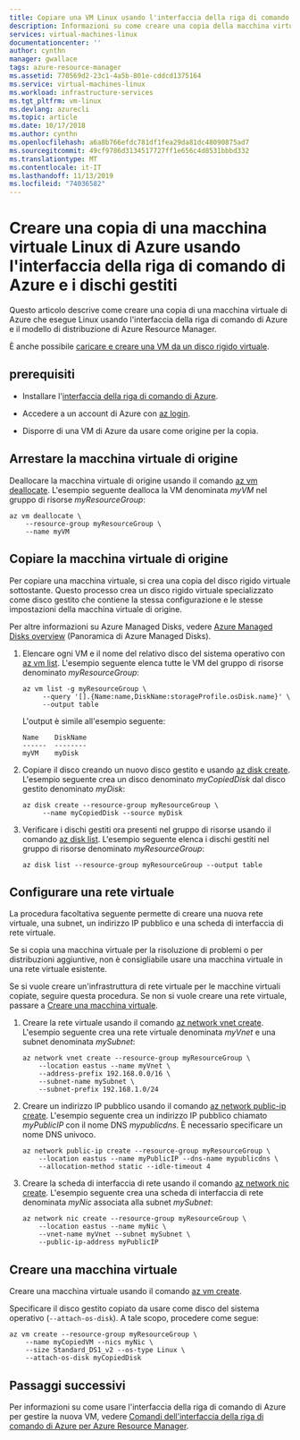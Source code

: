 ```yaml
---
title: Copiare una VM Linux usando l'interfaccia della riga di comando
description: Informazioni su come creare una copia della macchina virtuale Linux di Azure usando l'interfaccia della riga di comando di Azure e i dischi gestiti.
services: virtual-machines-linux
documentationcenter: ''
author: cynthn
manager: gwallace
tags: azure-resource-manager
ms.assetid: 770569d2-23c1-4a5b-801e-cddcd1375164
ms.service: virtual-machines-linux
ms.workload: infrastructure-services
ms.tgt_pltfrm: vm-linux
ms.devlang: azurecli
ms.topic: article
ms.date: 10/17/2018
ms.author: cynthn
ms.openlocfilehash: a6a8b766efdc781df1fea29da81dc48090875ad7
ms.sourcegitcommit: 49cf9786d3134517727ff1e656c4d8531bbbd332
ms.translationtype: MT
ms.contentlocale: it-IT
ms.lasthandoff: 11/13/2019
ms.locfileid: "74036582"
---
```

# <a name="create-a-copy-of-a-linux-vm-by-using-azure-cli-and-managed-disks"></a>Creare una copia di una macchina virtuale Linux di Azure usando l'interfaccia della riga di comando di Azure e i dischi gestiti

Questo articolo descrive come creare una copia di una macchina virtuale di Azure che esegue Linux usando l'interfaccia della riga di comando di Azure e il modello di distribuzione di Azure Resource Manager. 

È anche possibile [caricare e creare una VM da un disco rigido virtuale](upload-vhd.md?toc=%2fazure%2fvirtual-machines%2flinux%2ftoc.json).

## <a name="prerequisites"></a>prerequisiti

-   Installare l'[interfaccia della riga di comando di Azure](/cli/azure/install-az-cli2).

-   Accedere a un account di Azure con [az login](/cli/azure/reference-index#az-login).

-   Disporre di una VM di Azure da usare come origine per la copia.

## <a name="stop-the-source-vm"></a>Arrestare la macchina virtuale di origine

Deallocare la macchina virtuale di origine usando il comando [az vm deallocate](/cli/azure/vm#az-vm-deallocate).
L'esempio seguente dealloca la VM denominata *myVM* nel gruppo di risorse *myResourceGroup*:

```azurecli
az vm deallocate \
    --resource-group myResourceGroup \
    --name myVM
```

## <a name="copy-the-source-vm"></a>Copiare la macchina virtuale di origine

Per copiare una macchina virtuale, si crea una copia del disco rigido virtuale sottostante. Questo processo crea un disco rigido virtuale specializzato come disco gestito che contiene la stessa configurazione e le stesse impostazioni della macchina virtuale di origine.

Per altre informazioni su Azure Managed Disks, vedere [Azure Managed Disks overview](../windows/managed-disks-overview.md) (Panoramica di Azure Managed Disks). 

1.  Elencare ogni VM e il nome del relativo disco del sistema operativo con [az vm list](/cli/azure/vm#az-vm-list). L'esempio seguente elenca tutte le VM del gruppo di risorse denominato *myResourceGroup*:
    
    ```azurecli
    az vm list -g myResourceGroup \
         --query '[].{Name:name,DiskName:storageProfile.osDisk.name}' \
         --output table
    ```

    L'output è simile all'esempio seguente:

    ```azurecli
    Name    DiskName
    ------  --------
    myVM    myDisk
    ```

1.  Copiare il disco creando un nuovo disco gestito e usando [az disk create](/cli/azure/disk#az-disk-create). L'esempio seguente crea un disco denominato *myCopiedDisk* dal disco gestito denominato *myDisk*:

    ```azurecli
    az disk create --resource-group myResourceGroup \
         --name myCopiedDisk --source myDisk
    ``` 

1.  Verificare i dischi gestiti ora presenti nel gruppo di risorse usando il comando [az disk list](/cli/azure/disk#az-disk-list). L'esempio seguente elenca i dischi gestiti nel gruppo di risorse denominato *myResourceGroup*:

    ```azurecli
    az disk list --resource-group myResourceGroup --output table
    ```


## <a name="set-up-a-virtual-network"></a>Configurare una rete virtuale

La procedura facoltativa seguente permette di creare una nuova rete virtuale, una subnet, un indirizzo IP pubblico e una scheda di interfaccia di rete virtuale.

Se si copia una macchina virtuale per la risoluzione di problemi o per distribuzioni aggiuntive, non è consigliabile usare una macchina virtuale in una rete virtuale esistente.

Se si vuole creare un'infrastruttura di rete virtuale per le macchine virtuali copiate, seguire questa procedura. Se non si vuole creare una rete virtuale, passare a [Creare una macchina virtuale](#create-a-vm).

1.  Creare la rete virtuale usando il comando [az network vnet create](/cli/azure/network/vnet#az-network-vnet-create). L'esempio seguente crea una rete virtuale denominata *myVnet* e una subnet denominata *mySubnet*:

    ```azurecli
    az network vnet create --resource-group myResourceGroup \
        --location eastus --name myVnet \
        --address-prefix 192.168.0.0/16 \
        --subnet-name mySubnet \
        --subnet-prefix 192.168.1.0/24
    ```

1.  Creare un indirizzo IP pubblico usando il comando [az network public-ip create](/cli/azure/network/public-ip#az-network-public-ip-create). L'esempio seguente crea un indirizzo IP pubblico chiamato *myPublicIP* con il nome DNS *mypublicdns*. È necessario specificare un nome DNS univoco.

    ```azurecli
    az network public-ip create --resource-group myResourceGroup \
        --location eastus --name myPublicIP --dns-name mypublicdns \
        --allocation-method static --idle-timeout 4
    ```

1.  Creare la scheda di interfaccia di rete usando il comando [az network nic create](/cli/azure/network/nic#az-network-nic-create).
    L'esempio seguente crea una scheda di interfaccia di rete denominata *myNic* associata alla subnet *mySubnet*:

    ```azurecli
    az network nic create --resource-group myResourceGroup \
        --location eastus --name myNic \
        --vnet-name myVnet --subnet mySubnet \
        --public-ip-address myPublicIP
    ```

## <a name="create-a-vm"></a>Creare una macchina virtuale

Creare una macchina virtuale usando il comando [az vm create](/cli/azure/vm#az-vm-create).

Specificare il disco gestito copiato da usare come disco del sistema operativo (`--attach-os-disk`). A tale scopo, procedere come segue:

```azurecli
az vm create --resource-group myResourceGroup \
    --name myCopiedVM --nics myNic \
    --size Standard_DS1_v2 --os-type Linux \
    --attach-os-disk myCopiedDisk
```

## <a name="next-steps"></a>Passaggi successivi

Per informazioni su come usare l'interfaccia della riga di comando di Azure per gestire la nuova VM, vedere [Comandi dell'interfaccia della riga di comando di Azure per Azure Resource Manager](../azure-cli-arm-commands.md).
